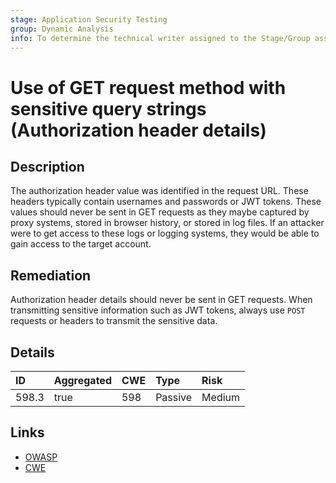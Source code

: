 ```yaml
---
stage: Application Security Testing
group: Dynamic Analysis
info: To determine the technical writer assigned to the Stage/Group associated with this page, see https://handbook.gitlab.com/handbook/product/ux/technical-writing/#assignments
---
```


# Use of GET request method with sensitive query strings (Authorization header details)

## Description

The authorization header value was identified in the request URL. These headers typically contain
usernames and passwords or JWT tokens. These values should never be sent in GET requests as they
maybe captured by proxy systems, stored in browser history, or stored in log files. If an attacker
were to get access to these logs or logging systems, they would be able to gain access to the
target account.

## Remediation

Authorization header details should never be sent in GET requests. When transmitting sensitive information
such as JWT tokens, always use `POST` requests or headers to transmit the sensitive data.

## Details

| ID | Aggregated | CWE | Type | Risk |
|:---|:--------|:--------|:--------|:--------|
| 598.3 | true | 598 | Passive | Medium |

## Links

- [OWASP](https://owasp.org/www-community/vulnerabilities/Information_exposure_through_query_strings_in_url)
- [CWE](https://cwe.mitre.org/data/definitions/598.html)
